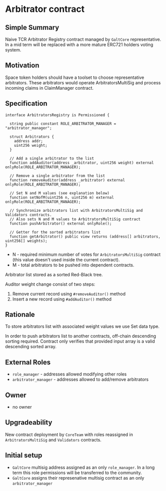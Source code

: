 # Arbitrator contract

## Simple Summary
Naive TCR Arbitrator Registry contract managed by `GaltCore` representative. In a mid term will be replaced with a more mature ERC721 holders voting system.

## Motivation
Space token holders should have a toolset to choose representative arbitrators. These arbitrators would operate ArbitratorsMultiSig and process
incoming claims in ClaimManager contract.

## Specification

```solidity
interface ArbitratorsRegistry is Permissioned {

  string public constant ROLE_ARBITRATOR_MANAGER = "arbitrator_manager";

  struct Arbitrators {
    address addr;
    uint256 weight;
  }

  // Add a single arbitrator to the list
  function addAuditor(address _arbitrator, uint256 weight) external onlyRole(ROLE_ARBITRATOR_MANAGER);

  // Remove a single arbitrator from the list
  function removeAuditor(address _arbitrator) external onlyRole(ROLE_ARBITRATOR_MANAGER);
  
  // Set N and M values (see explanation below)
  function setNofM(uint256 n, uint256 m) external onlyRole(ROLE_ARBITRATOR_MANAGER);
  
  // Synchronize arbitrators list with ArbitratorsMultiSig and Validators contracts.
  // Also sets N and M values to ArbitratorsMultiSig contract
  function pushArbitrator() external onlyRole();
  
  // Getter for the sorted arbitrators list
  function getArbitrator() public view returns (address[] arbitrators, uint256[] weights);
}
```
* N - required minimum number of votes for `ArbitratorsMultiSig` contract (this value doesn't used inside the current contract).
* M - total arbitrators to be pushed into dependent contracts.

Arbitrator list stored as a sorted Red-Black tree.

Auditor weight change consist of two steps:
1. Remove current record using `#removeAuditor()` method
2. Insert a new record using `#addAuditor()` method

## Rationale
To store arbitrators list with associated weight values we use Set data type.

In order to push arbitrators list to another contracts, off-chain descending sorting required. Contract only verifies that provided input array is a valid descending sorted array.

## External Roles
* `role_manager` - addresses allowed modifying other roles
* `arbitrator_manager` - addresses allowed to add/remove arbitrators

## Owner
* no owner

## Upgradeability
New contract deployment by `CoreTeam` with roles reassigned in `ArbitratorsMultiSig` and `Validators` contracts.

## Initial setup
* `GaltCore` multisig address assigned as an only `role_manager`. In a long term this role permissions will be transferred to the community.
* `GaltCore` assigns their represenative multisig contract as an only `arbitrator_manager`
